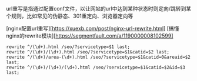 url重写是指通过配置conf文件，以让网站的url中达到某种状态时则定向/跳转到某个规则，比如常见的伪静态、301重定向、浏览器定向等


[nginx配置url重写][https://xuexb.com/post/nginx-url-rewrite.html]
[搞懂nginx的rewrite模块][https://segmentfault.com/a/1190000008102599]


    
    rewrite ^/(\d+).html /seo/?servicetype=$1 last;
    rewrite ^/(\d+)/(\d+).html /seo/?servicetype=$1&catid=$2 last;
    rewrite ^/(\d+)/area-(\d+).html /seo/?servicetype=$1&catid=0&areaid=$2 last;
    rewrite ^/(\d+)/(\d+)/(\d+).html /seo/?servicetype=$1&catid=$2&id=$3 last;